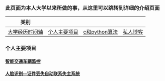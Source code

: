 ### 此页面为本人大学以来所做的事，从这里可以跳转到详细的介绍页面
|类别||||
|------|------|------|------|
|[大学经历时间轴](https://github.com/ljgithub669/me/blob/master/README.md)|[个人主要项目]()|[c和python算法](https://github.com/ljgithub669/small_project)|[私人博客](https://ljgithub669.github.io/)|

### 个人主要项目

#### [智能交通车辆监控]()

#### [人脸识别--证件丢失自动联系失主系统]()
